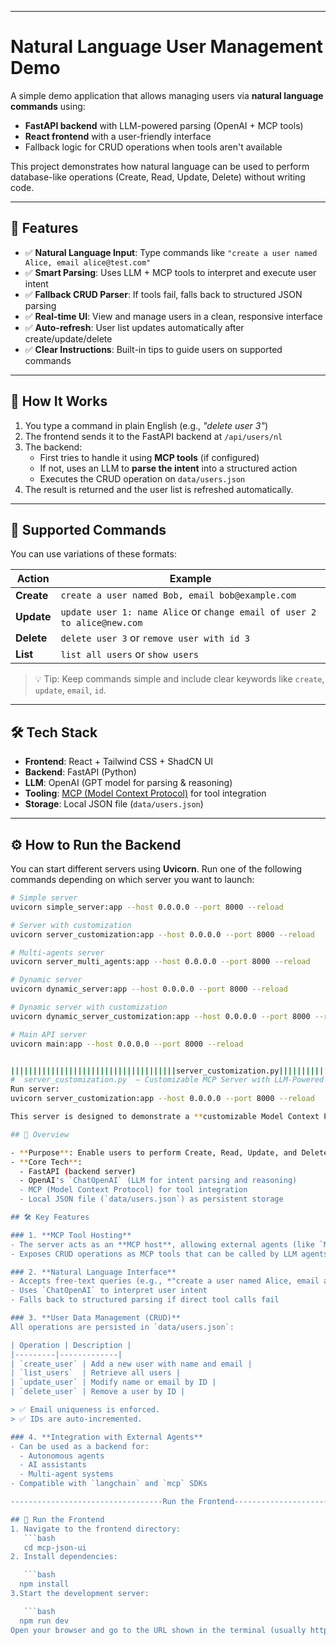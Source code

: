 
-------------------
# Natural Language User Management Demo
A simple demo application that allows managing users via **natural language commands** using:
- **FastAPI backend** with LLM-powered parsing (OpenAI + MCP tools)
- **React frontend** with a user-friendly interface
- Fallback logic for CRUD operations when tools aren't available

This project demonstrates how natural language can be used to perform database-like operations (Create, Read, Update, Delete) without writing code.

---

## 🧩 Features

- ✅ **Natural Language Input**: Type commands like `"create a user named Alice, email alice@test.com"`
- ✅ **Smart Parsing**: Uses LLM + MCP tools to interpret and execute user intent
- ✅ **Fallback CRUD Parser**: If tools fail, falls back to structured JSON parsing
- ✅ **Real-time UI**: View and manage users in a clean, responsive interface
- ✅ **Auto-refresh**: User list updates automatically after create/update/delete
- ✅ **Clear Instructions**: Built-in tips to guide users on supported commands

---

## 🚀 How It Works

1. You type a command in plain English (e.g., *"delete user 3"*)
2. The frontend sends it to the FastAPI backend at `/api/users/nl`
3. The backend:
   - First tries to handle it using **MCP tools** (if configured)
   - If not, uses an LLM to **parse the intent** into a structured action
   - Executes the CRUD operation on `data/users.json`
4. The result is returned and the user list is refreshed automatically.

---

## 💬 Supported Commands
You can use variations of these formats:

| Action  | Example |
|--------|--------|
| **Create** | `create a user named Bob, email bob@example.com` |
| **Update** | `update user 1: name Alice` or `change email of user 2 to alice@new.com` |
| **Delete** | `delete user 3` or `remove user with id 3` |
| **List**   | `list all users` or `show users` |

> 💡 Tip: Keep commands simple and include clear keywords like `create`, `update`, `email`, `id`.

---

## 🛠️ Tech Stack

- **Frontend**: React + Tailwind CSS + ShadCN UI
- **Backend**: FastAPI (Python)
- **LLM**: OpenAI (GPT model for parsing & reasoning)
- **Tooling**: [MCP (Model Context Protocol)](https://github.com/isi-mcp) for tool integration
- **Storage**: Local JSON file (`data/users.json`)

---

## ⚙️ How to Run the Backend

You can start different servers using **Uvicorn**. Run one of the following commands depending on which server you want to launch:

```bash
# Simple server
uvicorn simple_server:app --host 0.0.0.0 --port 8000 --reload

# Server with customization
uvicorn server_customization:app --host 0.0.0.0 --port 8000 --reload

# Multi-agents server
uvicorn server_multi_agents:app --host 0.0.0.0 --port 8000 --reload

# Dynamic server
uvicorn dynamic_server:app --host 0.0.0.0 --port 8000 --reload

# Dynamic server with customization
uvicorn dynamic_server_customization:app --host 0.0.0.0 --port 8000 --reload

# Main API server
uvicorn main:app --host 0.0.0.0 --port 8000 --reload


|||||||||||||||||||||||||||||||||||||server_customization.py|||||||||||||||||||||||||||||||||||||
# `server_customization.py` – Customizable MCP Server with LLM-Powered User Management
Run server:
uvicorn server_customization:app --host 0.0.0.0 --port 8000 --reload

This server is designed to demonstrate a **customizable Model Context Protocol (MCP) host** that integrates with external tools and a local database (simulated via JSON) to support **natural language CRUD operations** on user data.

## 🧩 Overview

- **Purpose**: Enable users to perform Create, Read, Update, and Delete (CRUD) operations on a user database using natural language.
- **Core Tech**:
  - FastAPI (backend server)
  - OpenAI's `ChatOpenAI` (LLM for intent parsing and reasoning)
  - MCP (Model Context Protocol) for tool integration
  - Local JSON file (`data/users.json`) as persistent storage

## 🛠️ Key Features

### 1. **MCP Tool Hosting**
- The server acts as an **MCP host**, allowing external agents (like `MCPClient`) to discover and invoke tools.
- Exposes CRUD operations as MCP tools that can be called by LLM agents.

### 2. **Natural Language Interface**
- Accepts free-text queries (e.g., *"create a user named Alice, email alice@test.com"*)
- Uses `ChatOpenAI` to interpret user intent
- Falls back to structured parsing if direct tool calls fail

### 3. **User Data Management (CRUD)**
All operations are persisted in `data/users.json`:

| Operation | Description |
|---------|-------------|
| `create_user` | Add a new user with name and email |
| `list_users`  | Retrieve all users |
| `update_user` | Modify name or email by ID |
| `delete_user` | Remove a user by ID |

> ✅ Email uniqueness is enforced.  
> ✅ IDs are auto-incremented.

### 4. **Integration with External Agents**
- Can be used as a backend for:
  - Autonomous agents
  - AI assistants
  - Multi-agent systems
- Compatible with `langchain` and `mcp` SDKs

----------------------------------Run the Frontend----------------------------------

## 🚀 Run the Frontend
1. Navigate to the frontend directory:
   ```bash
   cd mcp-json-ui
2. Install dependencies:

   ```bash
  npm install
3.Start the development server:

   ```bash
  npm run dev
Open your browser and go to the URL shown in the terminal (usually http://localhost:5173).
